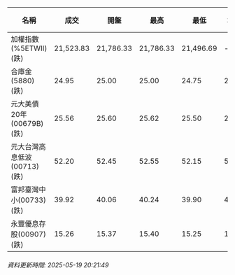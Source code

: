 | 名稱 | 成交 | 開盤 | 最高 | 最低 | 均價 | 成交金額(億) | 昨收 | 漲跌幅 | 漲跌 | 總量 | 昨量 | 振幅 |
| -------- | -------- | -------- | -------- |-------- | -------- | -------- |-------- |-------- |-------- | -------- | -------- |-------- |
|加權指數(%5ETWII) (跌)|21,523.83|21,786.33|21,786.33|21,496.69|-|3,269.95|21,843.69|1.46%|319.86|6,056,141|0|1.33%|
|合庫金(5880) (跌)|24.95|25.00|25.00|24.75|24.89|1.79|25.05|0.40%|0.10|7,192|7,694|1.00%|
|元大美債20年(00679B) (跌)|25.56|25.60|25.62|25.50|25.56|12.78|25.90|1.31%|0.34|50,021|31,176|0.46%|
|元大台灣高息低波(00713) (跌)|52.20|52.45|52.55|52.15|52.35|6.37|52.40|0.38%|0.20|12,166|9,004|0.76%|
|富邦臺灣中小(00733) (跌)|39.92|40.06|40.24|39.90|40.03|0.325|40.07|0.37%|0.15|811|1,051|0.85%|
|永豐優息存股(00907) (跌)|15.26|15.37|15.40|15.25|15.32|0.258|15.42|1.04%|0.16|1,686|1,955|0.97%|
###### 資料更新時間: 2025-05-19 20:21:49